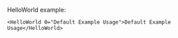 HelloWorld example:

```vue
<HelloWorld 0="Default Example Usage">Default Example Usage</HelloWorld>
```
